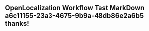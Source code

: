 <properties
ms.topic="hero-topic1"
ms.test1="hero-topic"
ms.test2="test"/>

## OpenLocalization Workflow Test MarkDown a6c11155-23a3-4675-9b9a-48db86e2a6b5 thanks!
